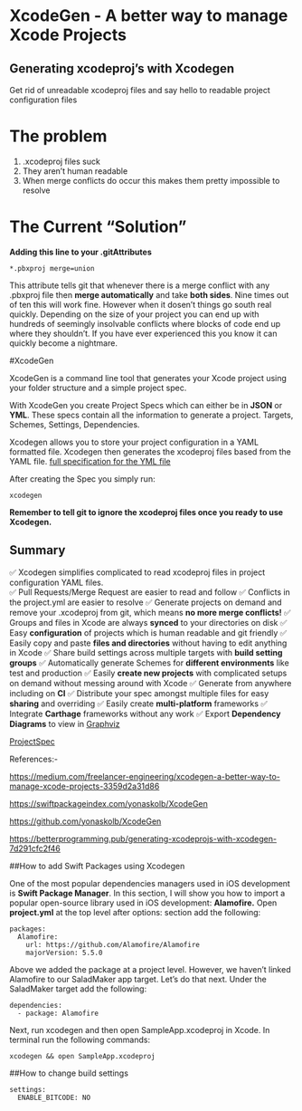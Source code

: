 # XcodeGen - A better way to manage Xcode Projects
## Generating xcodeproj’s with Xcodegen
Get rid of unreadable xcodeproj files and say hello to readable project configuration files

# **The problem**
1. .xcodeproj files suck
2. They aren’t human readable
3. When merge conflicts do occur this makes them pretty impossible to resolve

# **The Current “Solution”**
**Adding this line to your .gitAttributes**
```
*.pbxproj merge=union
```
This attribute tells git that whenever there is a merge conflict with any .pbxproj file then **merge automatically** and take **both sides**.
Nine times out of ten this will work fine. However when it dosen’t things go south real quickly.
Depending on the size of your project you can end up with hundreds of seemingly insolvable conflicts where blocks of code end up where they shouldn’t. If you have ever experienced this you know it can quickly become a nightmare.

#XcodeGen

XcodeGen is a command line tool that generates your Xcode project using your folder structure and a simple project spec.

With XcodeGen you create Project Specs which can either be in **JSON** or **YML**. These specs contain all the information to generate a project. Targets, Schemes, Settings, Dependencies.

Xcodegen allows you to store your project configuration in a YAML formatted file. Xcodegen then generates the xcodeproj files based from the YAML file.
[full specification for the YML file](https://github.com/yonaskolb/XcodeGen/blob/master/Docs/ProjectSpec.md#options)

After creating the Spec you simply run:
```
xcodegen
```

**Remember to tell git to ignore the xcodeproj files once you ready to use Xcodegen.**

## Summary 
✅ Xcodegen simplifies complicated to read xcodeproj files in project configuration YAML files. \
✅ Pull Requests/Merge Request are easier to read and follow
✅ Conflicts in the project.yml are easier to resolve
✅ Generate projects on demand and remove your .xcodeproj from git, which means **no more merge conflicts!**
✅ Groups and files in Xcode are always **synced** to your directories on disk
✅ Easy **configuration** of projects which is human readable and git friendly
✅ Easily copy and paste **files and directories** without having to edit anything in Xcode
✅ Share build settings across multiple targets with **build setting groups**
✅ Automatically generate Schemes for **different environments** like test and production
✅ Easily **create new projects** with complicated setups on demand without messing around with Xcode
✅ Generate from anywhere including on **CI**
✅ Distribute your spec amongst multiple files for easy **sharing** and overriding
✅ Easily create **multi-platform** frameworks
✅ Integrate **Carthage** frameworks without any work
✅ Export **Dependency Diagrams** to view in [Graphviz](https://www.graphviz.org/)

[ProjectSpec](https://github.com/yonaskolb/XcodeGen/blob/master/Docs/ProjectSpec.md)


References:-

https://medium.com/freelancer-engineering/xcodegen-a-better-way-to-manage-xcode-projects-3359d2a31d86

https://swiftpackageindex.com/yonaskolb/XcodeGen

https://github.com/yonaskolb/XcodeGen

https://betterprogramming.pub/generating-xcodeprojs-with-xcodegen-7d291cfc2f46

##How to add Swift Packages using Xcodegen

One of the most popular dependencies managers used in iOS development is **Swift Package Manager**.
In this section, I will show you how to import a popular open-source library used in iOS development: **Alamofire.**
Open **project.yml** at the top level after options: section add the following:

```
packages:
  Alamofire:
    url: https://github.com/Alamofire/Alamofire
    majorVersion: 5.5.0
```
Above we added the package at a project level. However, we haven’t linked Alamofire to our SaladMaker app target. Let’s do that next. Under the SaladMaker target add the following:

```
dependencies:
  - package: Alamofire
```
Next, run xcodegen and then open SampleApp.xcodeproj in Xcode. In terminal run the following commands:
```
xcodegen && open SampleApp.xcodeproj
```

##How to change build settings
```
settings:
  ENABLE_BITCODE: NO
```
